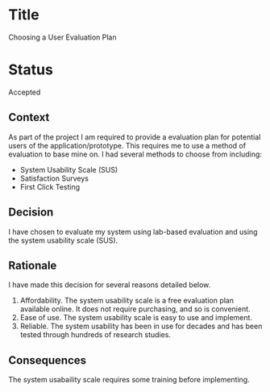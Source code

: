 # Title
Choosing a User Evaluation Plan

# Status
Accepted
 
## Context
As part of the project I am required to provide a evaluation plan for potential users of the application/prototype. This requires me to use a method of evaluation to base mine on. I had several methods to choose from including:

- System Usability Scale (SUS)
- Satisfaction Surveys
- First Click Testing

## Decision
I have chosen to evaluate my system using lab-based evaluation and using the system usability scale (SUS).

## Rationale
I have made this decision for several reasons detailed below.
1. Affordability. The system usability scale is a free evaluation plan available online. It does not require purchasing, and so is convenient.
2. Ease of use. The system usability scale is easy to use and implement.
3. Reliable. The system usability has been in use for decades and has been tested through hundreds of research studies.

## Consequences
The system usabaility scale requires some training before implementing.
